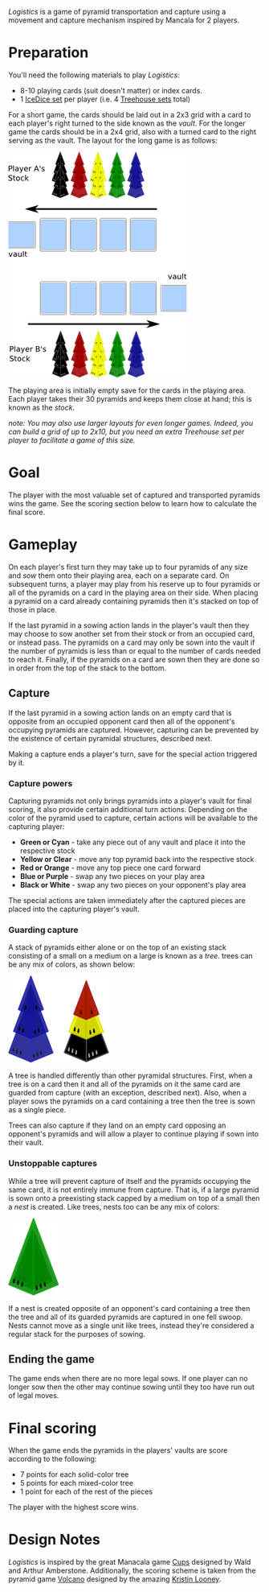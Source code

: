 *Logistics* is a game of pyramid transportation and capture using a  movement and capture mechanism inspired by Mancala for 2 players.

Preparation
===========

You'll need the following materials to play *Logistics*:

 * 8-10 playing cards (suit doesn't matter) or index cards.
 * 1 [IceDice set](http://www.looneylabs.com/games/icedice) per player (i.e. 4 [Treehouse sets](http://www.looneylabs.com/games/treehouse) total)
 
For a short game, the cards should be laid out in a 2x3 grid with a card to each player's right turned to the side known as the *vault*.  For the longer game the cards should be in a 2x4 grid, also with a turned card to the right serving as the vault.  The layout for the long game is as follows:

![setup](https://raw.githubusercontent.com/fogus/spiel/master/pyramidenspiel/logistics/graphics/setup.png)

The playing area is initially empty save for the cards in the playing area.  Each player takes their 30 pyramids and keeps them close at hand; this is known as the *stock*.

*note: You may also use larger layouts for even longer games.  Indeed, you can build a grid of up to 2x10, but you need an extra Treehouse set per player to facilitate a game of this size.*

Goal
====

The player with the most valuable set of captured and transported pyramids wins the game.  See the scoring section below to learn how to calculate the final score.

Gameplay
========

On each player's first turn they may take up to four pyramids of any size and *sow* them onto their playing area, each on a separate card.  On subsequent turns, a player may play from his reserve up to four pyramids or all of the pyramids on a card in the playing area on their side.  When placing a pyramid on a card already containing pyramids then it's stacked on top of those in place.

If the last pyramid in a sowing action lands in the player's vault then they may choose to sow another set from their stock or from an occupied card, or instead pass.  The pyramids on a card may only be sown into the vault if the number of pyramids is less than or equal to the number of cards needed to reach it.  Finally, if the pyramids on a card are sown then they are done so in order from the top of the stack to the bottom.

Capture
-------

If the last pyramid in a sowing action lands on an empty card that is opposite from an occupied opponent card then all of the opponent's occupying pyramids are captured.  However, capturing can be prevented by the existence of certain pyramidal structures, described next.

Making a capture ends a player's turn, save for the special action triggered by it.  

### Capture powers

Capturing pyramids not only brings pyramids into a player's vault for final scoring, it also provide certain additional turn actions.  Depending on the color of the pyramid used to capture, certain actions will be available to the capturing player:

 * **Green or Cyan** - take any piece out of any vault and 
   place it into the respective stock
 * **Yellow or Clear** - move any top pyramid back into the
   respective stock
 * **Red or Orange** - move any top piece one card forward
 * **Blue or Purple** - swap any two pieces on your play area
 * **Black or White** - swap any two pieces on your opponent's 
   play area
 
The special actions are taken immediately after the captured pieces are placed into the capturing player's vault.

### Guarding capture

A stack of pyramids either alone or on the top of an existing stack consisting of a small on a medium on a large is known as a *tree*.  trees can be any mix of colors, as shown below:

![tree](https://raw.githubusercontent.com/fogus/spiel/master/pyramidenspiel/logistics/graphics/trees.png)

A tree is handled differently than other pyramidal structures.  First, when a tree is on a card then it and all of the pyramids on it the same card are guarded from capture (with an exception, described next).  Also, when a player sows the pyramids on a card containing a tree then the tree is sown as a single piece.  

Trees can also capture if they land on an empty card opposing an opponent's pyramids and will allow a player to continue playing if sown into their vault.

### Unstoppable captures

While a tree will prevent capture of itself and the pyramids occupying the same card, it is not entirely immune from capture.  That is, if a large pyramid is sown onto a preexisting stack capped by a medium on top of a small then a *nest* is created.  Like trees, nests too can be any mix of colors:

![nest](https://raw.githubusercontent.com/fogus/spiel/master/pyramidenspiel/logistics/graphics/nest.png)

If a nest is created opposite of an opponent's card containing a tree then the tree and all of its guarded pyramids are captured in one fell swoop.  Nests cannot move as a single unit like trees, instead they're considered a regular stack for the purposes of sowing.

Ending the game
---------------

The game ends when there are no more legal sows.  If one player can no longer sow then the other may continue sowing until they too have run out of legal moves.

Final scoring
=============

When the game ends the pyramids in the players' vaults are score according to the following:

* 7 points for each solid-color tree
* 5 points for each mixed-color tree
* 1 point for each of the rest of the pieces

The player with the highest score wins.

Design Notes
============

*Logistics* is inspired by the great Manacala game [Cups](http://boardgamegeek.com/boardgame/19916/cups) designed by Wald and Arthur Amberstone.  Additionally, the scoring scheme is taken from the pyramid game [Volcano](http://www.wunderland.com/WTS/Kristin/Games/Volcano.html) designed by the amazing [Kristin Looney](http://wunderland.com/WTS/Kristin/Kristin.html).

